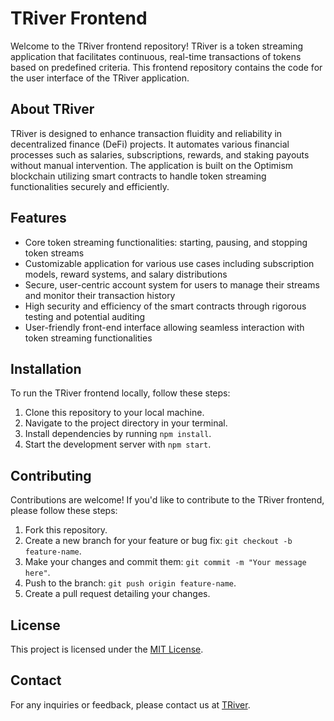 # TRiver Frontend

Welcome to the TRiver frontend repository! TRiver is a token streaming application that facilitates continuous, real-time transactions of tokens based on predefined criteria. This frontend repository contains the code for the user interface of the TRiver application.

## About TRiver

TRiver is designed to enhance transaction fluidity and reliability in decentralized finance (DeFi) projects. It automates various financial processes such as salaries, subscriptions, rewards, and staking payouts without manual intervention. The application is built on the Optimism blockchain utilizing smart contracts to handle token streaming functionalities securely and efficiently.

## Features

- Core token streaming functionalities: starting, pausing, and stopping token streams
- Customizable application for various use cases including subscription models, reward systems, and salary distributions
- Secure, user-centric account system for users to manage their streams and monitor their transaction history
- High security and efficiency of the smart contracts through rigorous testing and potential auditing
- User-friendly front-end interface allowing seamless interaction with token streaming functionalities

## Installation

To run the TRiver frontend locally, follow these steps:

1. Clone this repository to your local machine.
2. Navigate to the project directory in your terminal.
3. Install dependencies by running `npm install`.
4. Start the development server with `npm start`.

## Contributing

Contributions are welcome! If you'd like to contribute to the TRiver frontend, please follow these steps:

1. Fork this repository.
2. Create a new branch for your feature or bug fix: `git checkout -b feature-name`.
3. Make your changes and commit them: `git commit -m "Your message here"`.
4. Push to the branch: `git push origin feature-name`.
5. Create a pull request detailing your changes.

## License

This project is licensed under the [MIT License](LICENSE).

## Contact

For any inquiries or feedback, please contact us at [TRiver](mailto:emmanuelomemgboji@gmail.com).

